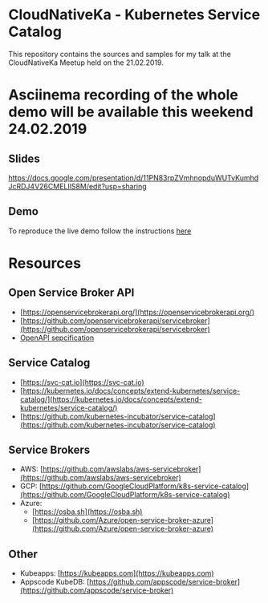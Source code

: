 # CloudNativeKa - Kubernetes Service Catalog

This repository contains the sources and samples for my talk at the CloudNativeKa Meetup held on the 21.02.2019.

# Asciinema recording of the whole demo will be available this weekend 24.02.2019

## Slides

https://docs.google.com/presentation/d/11PN83rpZVmhnopduWUTvKumhdJcRDJ4V26CMELIlS8M/edit?usp=sharing

## Demo

To reproduce the live demo follow the instructions [here](./demo/demo.md)

# Resources

## Open Service Broker API

- [https://openservicebrokerapi.org/](https://openservicebrokerapi.org/)
- [https://github.com/openservicebrokerapi/servicebroker](https://github.com/openservicebrokerapi/servicebroker)
- [OpenAPI sepcification](http://petstore.swagger.io/?url=https://raw.githubusercontent.com/openservicebrokerapi/servicebroker/master/openapi.yaml)

## Service Catalog

- [https://svc-cat.io](https://svc-cat.io)
- [https://kubernetes.io/docs/concepts/extend-kubernetes/service-catalog/](https://kubernetes.io/docs/concepts/extend-kubernetes/service-catalog/)
- [https://github.com/kubernetes-incubator/service-catalog](https://github.com/kubernetes-incubator/service-catalog)

## Service Brokers

- AWS: [https://github.com/awslabs/aws-servicebroker](https://github.com/awslabs/aws-servicebroker)
- GCP: [https://github.com/GoogleCloudPlatform/k8s-service-catalog](https://github.com/GoogleCloudPlatform/k8s-service-catalog)
- Azure:
	- [https://osba.sh](https://osba.sh)
	- [https://github.com/Azure/open-service-broker-azure](https://github.com/Azure/open-service-broker-azure)

## Other

- Kubeapps: [https://kubeapps.com](https://kubeapps.com)
- Appscode KubeDB: [https://github.com/appscode/service-broker](https://github.com/appscode/service-broker)

